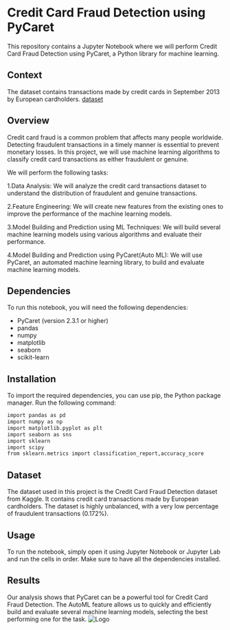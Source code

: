 # Credit Card Fraud Detection using PyCaret
This repository contains a Jupyter Notebook where we will perform Credit Card Fraud Detection using PyCaret, a Python library for machine learning.

## Context
The dataset contains transactions made by credit cards in September 2013 by European cardholders.
[dataset]('https://drive.google.com/file/d/1xNiRrWrQORHzAPER98VRj8rSws58LIcN/view?usp=sharing')

## Overview
Credit card fraud is a common problem that affects many people worldwide. Detecting fraudulent transactions in a timely manner is essential to prevent monetary losses. In this project, we will use machine learning algorithms to classify credit card transactions as either fraudulent or genuine.

We will perform the following tasks:

1.Data Analysis: We will analyze the credit card transactions dataset to understand the distribution of fraudulent and genuine transactions.

2.Feature Engineering: We will create new features from the existing ones to improve the performance of the machine learning models.

3.Model Building and Prediction using ML Techniques: We will build several machine learning models using various algorithms and evaluate their performance.

4.Model Building and Prediction using PyCaret(Auto ML): We will use PyCaret, an automated machine learning library, to build and evaluate machine learning models.

## Dependencies
To run this notebook, you will need the following dependencies:

- PyCaret (version 2.3.1 or  higher)
- pandas
- numpy
- matplotlib
- seaborn
- scikit-learn
## Installation
To import the required dependencies, you can use pip, the Python package manager. Run the following command:

```bash
import pandas as pd
import numpy as np
import matplotlib.pyplot as plt
import seaborn as sns
import sklearn
import scipy
from sklearn.metrics import classification_report,accuracy_score 
```
## Dataset
The dataset used in this project is the Credit Card Fraud Detection dataset from Kaggle. It contains credit card transactions made by European cardholders. The dataset is highly unbalanced, with a very low percentage of fraudulent transactions (0.172%).

## Usage
To run the notebook, simply open it using Jupyter Notebook or Jupyter Lab and run the cells in order. Make sure to have all the dependencies installed.

## Results
Our analysis shows that PyCaret can be a powerful tool for Credit Card Fraud Detection. The AutoML feature allows us to quickly and efficiently build and evaluate several machine learning models, selecting the best performing one for the task.
![Logo](https://upload.wikimedia.org/wikipedia/commons/d/d0/Google_Colaboratory_SVG_Logo.svg)



